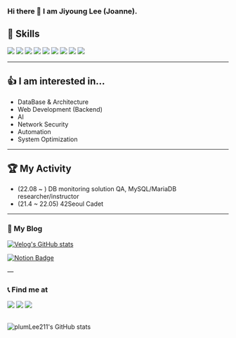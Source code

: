 ### Hi there 👋  I am Jiyoung Lee (Joanne).

## 📌 Skills
<a target=""><img src="https://img.shields.io/badge/C-A8B9CC?style=flat-square&logo=C&logoColor=black"/></a>
<a target=""><img src="https://img.shields.io/badge/C++-blue?style=flat-square&logo=cplusplus&logoColor=white"/></a>
<a target=""><img src="https://img.shields.io/badge/mariaDB-192C5F?style=flat-square&logo=mariadb&logoColor=C1775A"/></a>
<a target=""><img src="https://img.shields.io/badge/MySQL-F29111?style=flat-square&logo=mysql&logoColor=00758F"/></a>
<a target=""><img src="https://img.shields.io/badge/Linux-306998?style=flat-square&logo=linux&logoColor=white"/></a>
<a target=""><img src="https://img.shields.io/badge/Docker-384d54?style=flat-square&logo=docker&logoColor=0db7ed"/></a>
<a target=""><img src="https://img.shields.io/badge/git-ffffff?style=flat-square&logo=git&logoColor=F1502F"/></a>
<a target=""><img src="https://img.shields.io/badge/VMBox-white?style=flat-square&logo=virtualbox&logoColor=black"/></a>
<a target=""><img src="https://img.shields.io/badge/debian-d70a53?style=flat-square&logo=debian&logoColor=white"/></a>

----

## 👍 I am interested in...
* DataBase & Architecture
* Web Development (Backend)
* AI
* Network Security
* Automation
* System Optimization

----

## 🏆 My Activity

* (22.08 ~ ) DB monitoring solution QA, MySQL/MariaDB researcher/instructor
* (21.4 ~ 22.05) 42Seoul Cadet

----

### 📔 My Blog

[![Velog's GitHub stats](https://velog-readme-stats.vercel.app/api/badge?name=jiyoulee)](https://velog.io/@jiyoulee)

[![Notion Badge](https://img.shields.io/badge/-Notion-black?logo=notion&logoColor=white&link={https://www.notion.so/37abde4fa78a471ba3fb5587624ab9a1})]({https://www.notion.so/37abde4fa78a471ba3fb5587624ab9a1})

—

### 📞 Find me at  
<a href="https://profile.intra.42.fr/users/jiyoulee" target="_blank"><img src="https://img.shields.io/badge/42Seoul-000000?style=flat-square&logo=42&logoColor=white"/></a>
<a href="" target="_blank"><img src="https://img.shields.io/badge/42.4.jiyoulee@gmail.com-EA4335?style=flat-square&logo=gmail&logoColor=white"/></a>
<a href="" target="_blank"><img src="https://img.shields.io/badge/easy000211@naver.com-03C75A?style=flat-square&logo=Naver&logoColor=white"/></a>
<br></br>

![plumLee211's GitHub stats](https://github-readme-stats.vercel.app/api?username=plumlee211&show_icons=true&theme=vue)

